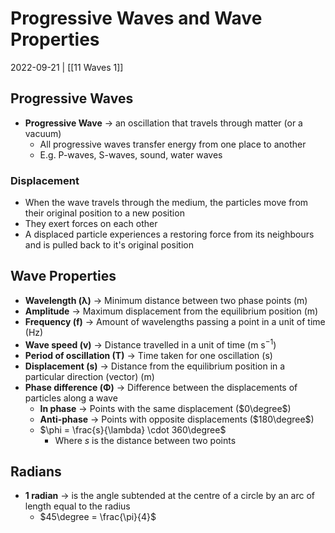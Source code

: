 # Progressive Waves and Wave Properties
2022-09-21 | [[11 Waves 1]]

## Progressive Waves
- **Progressive Wave** -> an oscillation that travels through matter (or a vacuum)
	- All progressive waves transfer energy from one place to another
	- E.g. P-waves, S-waves, sound, water waves 

### Displacement
- When the wave travels through the medium, the particles move from their original position to a new position
- They exert forces on each other
- A displaced particle experiences a restoring force from its neighbours and is pulled back to it's original position 

## Wave Properties
- **Wavelength (λ)** -> Minimum distance between two phase points ($\text{m}$)
- **Amplitude** -> Maximum displacement from the equilibrium position ($\text{m}$)
- **Frequency (f)** -> Amount of wavelengths passing a point in a unit of time ($\text{Hz}$)
- **Wave speed (v)** -> Distance travelled in a unit of time ($\text{m s}^{-1})$
- **Period of oscillation (T)** -> Time taken for one oscillation ($\text{s}$)
- **Displacement (s)** -> Distance from the equilibrium position in a particular direction (vector) ($\text{m}$)
- **Phase difference (Φ)** -> Difference between the displacements of particles along a wave
	- **In phase** -> Points with the same displacement ($0\degree$)
	- **Anti-phase** -> Points with opposite displacements ($180\degree$)
	- $\phi = \frac{s}{\lambda} \cdot 360\degree$
		- Where $s$ is the distance between two points

## Radians
- **1 radian** -> is the angle subtended at the centre of a circle by an arc of length equal to the radius
	- $45\degree = \frac{\pi}{4}$

